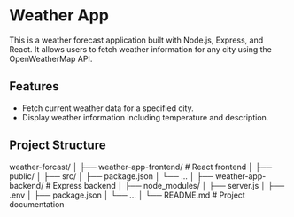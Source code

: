 # Weather App

This is a weather forecast application built with Node.js, Express, and React. It allows users to fetch weather information for any city using the OpenWeatherMap API.

## Features

- Fetch current weather data for a specified city.
- Display weather information including temperature and description.

## Project Structure

weather-forcast/
│
├── weather-app-frontend/ # React frontend
│ ├── public/
│ ├── src/
│ ├── package.json
│ └── ...
│
├── weather-app-backend/ # Express backend
│ ├── node_modules/
│ ├── server.js
│ ├── .env
│ ├── package.json
│ └── ...
│
└── README.md # Project documentation
